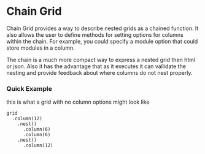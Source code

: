 Chain Grid
==========

Chain Grid provides a way to describe nested grids as a chained function. It also allows the user to define methods for setting options for columns within the chain. For example, you could specify a module option that could store modules in a column. 

The chain is a much more compact way to express a nested grid then html or json. Also it has the advantage that as it executes it can vallidate the nesting and provide feedback about where columns do not nest properly.

### Quick Example
this is what a grid with no column options might look like

    grid
      .column(12)
        .nest()
          .column(6)
          .column(6)
        .nest()
          .column(12)

